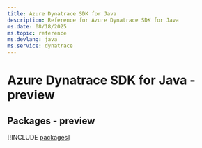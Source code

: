 ```yaml
---
title: Azure Dynatrace SDK for Java
description: Reference for Azure Dynatrace SDK for Java
ms.date: 08/18/2025
ms.topic: reference
ms.devlang: java
ms.service: dynatrace
---
```

# Azure Dynatrace SDK for Java - preview
## Packages - preview
[!INCLUDE [packages](dynatrace-index.md)]